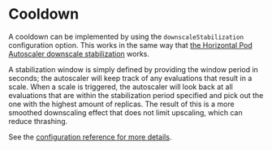 # Cooldown

A cooldown can be implemented by using the `downscaleStabilization` configuration option. This works in the same way that [the Horizontal Pod Autoscaler downscale stabilization](https://kubernetes.io/docs/tasks/run-application/horizontal-pod-autoscale/#support-for-cooldown-delay) works.  

A stabilization window is simply defined by providing the window period in seconds; the autoscaler will keep track of any evaluations that result in a scale. When a scale is triggered, the autoscaler will look back at all evaluations that are within the stabilization period specified and pick out the one with the highest amount of replicas. The result of this is a more smoothed downscaling effect that does not limit upscaling, which can reduce thrashing.  

See the [configuration reference for more details](../../reference/configuration#downscalestabilization).
